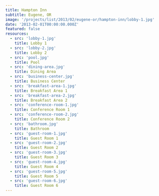 ```yaml
---
title: Hampton Inn
subtitle: Eugene, OR
image: '/projects/list/2013/02/eugene-or/hampton-inn/lobby-1.jpg'
date: '2013-02-01T00:00:00.000Z'
featured: false
resources:
  - src: 'lobby-1.jpg'
    title: Lobby 1
  - src: 'lobby-2.jpg'
    title: Lobby 2
  - src: 'pool.jpg'
    title: Pool
  - src: 'dining-area.jpg'
    title: Dining Area
  - src: 'business-center.jpg'
    title: Business Center
  - src: 'breakfast-area-1.jpg'
    title: Breakfast Area 1
  - src: 'breakfast-area-2.jpg'
    title: Breakfast Area 2
  - src: 'conference-room-1.jpg'
    title: Conference Room 1
  - src: 'conference-room-2.jpg'
    title: Conference Room 2
  - src: 'bathroom.jpg'
    title: Bathroom
  - src: 'guest-room-1.jpg'
    title: Guest Room 1
  - src: 'guest-room-2.jpg'
    title: Guest Room 2
  - src: 'guest-room-3.jpg'
    title: Guest Room 3
  - src: 'guest-room-4.jpg'
    title: Guest Room 4
  - src: 'guest-room-5.jpg'
    title: Guest Room 5
  - src: 'guest-room-6.jpg'
    title: Guest Room 6
---
```

